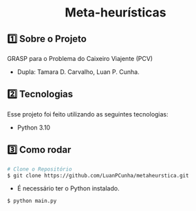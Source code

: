 <div class="bg-gray-dark">
  <h1 align="center">
    Meta-heurísticas
  </h1>
</div>

## :one: Sobre o Projeto

GRASP para o Problema do Caixeiro Viajente (PCV)
* Dupla: Tamara D. Carvalho, Luan P. Cunha.

## :two: Tecnologias
Esse projeto foi feito utilizando as seguintes tecnologias:

* Python 3.10

## :three: Como rodar

```bash
# Clone o Repositório
$ git clone https://github.com/LuanPCunha/metaheurstica.git
```

* É necessário ter o Python instalado.

```bash
$ python main.py
```
